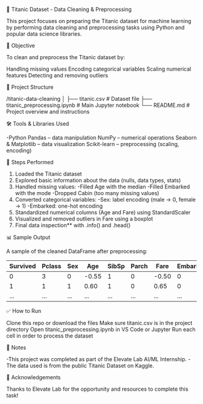 🚢 Titanic Dataset - Data Cleaning & Preprocessing

This project focuses on preparing the Titanic dataset for machine learning by performing data cleaning and preprocessing tasks using Python and popular data science libraries.

🎯 Objective

To clean and preprocess the Titanic dataset by:

Handling missing values
Encoding categorical variables
Scaling numerical features
Detecting and removing outliers

📁 Project Structure

/titanic-data-cleaning
  │ ├── titanic.csv # Dataset file 
    ├── titanic_preprocessing.ipynb # Main Jupyter notebook 
    └── README.md # Project overview and instructions

🛠️ Tools & Libraries Used

-Python
Pandas – data manipulation
NumPy – numerical operations
Seaborn & Matplotlib – data visualization
Scikit-learn – preprocessing (scaling, encoding)

🧪 Steps Performed

1. Loaded the Titanic dataset
2. Explored basic information about the data (nulls, data types, stats)
3. Handled missing values:
   -Filled Age with the median
   -Filled Embarked with the mode
   -Dropped Cabin (too many missing values)
4. Converted categorical variables:
  -Sex: label encoding (male → 0, female → 1)
  -Embarked: one-hot encoding
5. Standardized numerical columns (Age and Fare) using StandardScaler
6. Visualized and removed outliers in Fare using a boxplot
7. Final data inspection** with .info() and .head()
   
📊 Sample Output

A sample of the cleaned DataFrame after preprocessing:

| Survived | Pclass | Sex | Age  | SibSp | Parch | Fare | Embarked_Q | Embarked_S |
|----------|--------|-----|------|-------|-------|------|------------|------------|
| 0        | 3      | 0   |-0.55 | 1     | 0     |-0.50 | 0          | 1          |
| 1        | 1      | 1   | 0.60 | 1     | 0     | 0.65 | 0          | 0          |
| ...      | ...    | ... | ...  | ...   | ...   | ...  | ...        | ...        |

✅ How to Run

Clone this repo or download the files
Make sure titanic.csv is in the project directory
Open titanic_preprocessing.ipynb in VS Code or Jupyter
Run each cell in order to process the dataset

📝 Notes

-This project was completed as part of the Elevate Lab AI/ML Internship.
-The data used is from the public Titanic Dataset on Kaggle.

🙌 Acknowledgements

Thanks to Elevate Lab for the opportunity and resources to complete this task!
